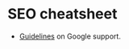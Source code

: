 # SEO cheatsheet


- [Guidelines](https://support.google.com/webmasters/answer/9526064?hl=en&ref_topic=9456575) on Google support.
<!--stackedit_data:
eyJoaXN0b3J5IjpbLTE1MzEzNzYyOF19
-->